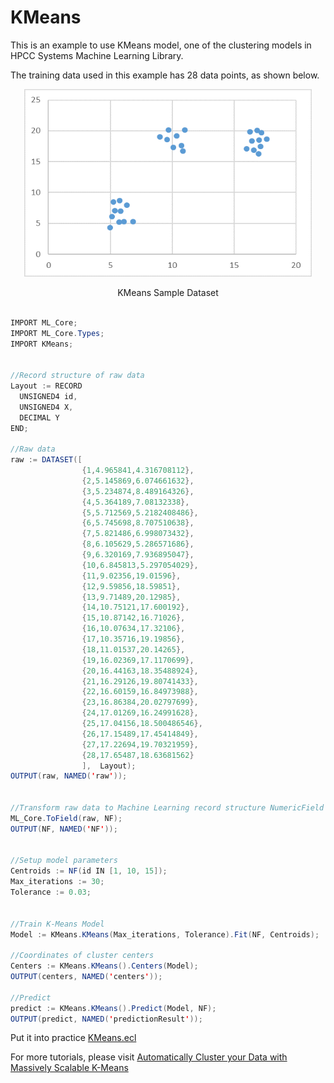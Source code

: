 # KMeans

This is an example to use KMeans model, one of the clustering models in HPCC Systems Machine Learning Library.

The training data used in this example has 28 data points, as shown below.

<!-- ![Decision Tree](./images/lr_samples.PNG) -->
<p align="center"> <img width="460" height="300" src="./images/kmeans_samples.PNG"> </p>
<p align="center"> KMeans Sample Dataset </p>

```java

IMPORT ML_Core;
IMPORT ML_Core.Types;
IMPORT KMeans;


//Record structure of raw data
Layout := RECORD
  UNSIGNED4 id,
  UNSIGNED4 X,
  DECIMAL Y
END;

//Raw data
raw := DATASET([
                {1,4.965841,4.316708112},
                {2,5.145869,6.074661632},
                {3,5.234874,8.489164326},
                {4,5.364189,7.08132338},
                {5,5.712569,5.2182408486},
                {6,5.745698,8.707510638},
                {7,5.821486,6.998073432},
                {8,6.105629,5.286571686},
                {9,6.320169,7.936895047},
                {10,6.845813,5.297054029},
                {11,9.02356,19.01596},
                {12,9.59856,18.59851},
                {13,9.71489,20.12985},
                {14,10.75121,17.600192},
                {15,10.87142,16.71026},
                {16,10.07634,17.32106},
                {17,10.35716,19.19856},
                {18,11.01537,20.14265},
                {19,16.02369,17.1170699},
                {20,16.44163,18.35488924},
                {21,16.29126,19.80741433},
                {22,16.60159,16.84973988},
                {23,16.86384,20.02797699},
                {24,17.01269,16.24991628},
                {25,17.04156,18.500486546},
                {26,17.15489,17.45414849},
                {27,17.22694,19.70321959},
                {28,17.65487,18.63681562}
                ],  Layout);
OUTPUT(raw, NAMED('raw'));


//Transform raw data to Machine Learning record structure NumericField
ML_Core.ToField(raw, NF);
OUTPUT(NF, NAMED('NF'));


//Setup model parameters
Centroids := NF(id IN [1, 10, 15]);
Max_iterations := 30;
Tolerance := 0.03;


//Train K-Means Model
Model := KMeans.KMeans(Max_iterations, Tolerance).Fit(NF, Centroids);

//Coordinates of cluster centers
Centers := KMeans.KMeans().Centers(Model);
OUTPUT(centers, NAMED('centers'));

//Predict
predict := KMeans.KMeans().Predict(Model, NF);
OUTPUT(predict, NAMED('predictionResult'));


```

Put it into practice [KMeans.ecl](https://ide.hpccsystems.com/workspaces/share/291d17d9-e5cb-4fac-83c2-ac5997c28a31)

For more tutorials, please visit [Automatically Cluster your Data with Massively Scalable K-Means](https://hpccsystems.com/blog/kmeans)
